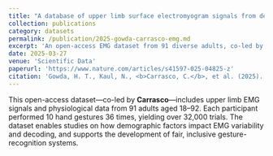 ```yaml
---
title: "A database of upper limb surface electromyogram signals from demographically diverse individuals"
collection: publications
category: datasets
permalink: /publication/2025-gowda-carrasco-emg.md
excerpt: 'An open-access EMG dataset from 91 diverse adults, co-led by Carrasco, supports research on fairness and variability in gesture decoding.'
date: 2025-03-27
venue: 'Scientific Data'
paperurl: 'https://www.nature.com/articles/s41597-025-04825-z'
citation: 'Gowda, H. T., Kaul, N., <b>Carrasco, C.</b>, et al. (2025). "A database of upper limb surface electromyogram signals from demographically diverse individuals." <i>Scientific Data</i>, 12, 517. https://doi.org/10.1038/s41597-025-04825-z'
---
```

This open-access dataset—co-led by <b>Carrasco</b>—includes upper limb EMG signals and physiological data from 91 adults aged 18–92. Each participant performed 10 hand gestures 36 times, yielding over 32,000 trials. The dataset enables studies on how demographic factors impact EMG variability and decoding, and supports the development of fair, inclusive gesture-recognition systems.
